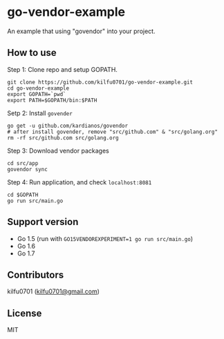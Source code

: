 # go-vendor-example
An example that using "govendor" into your project.

## How to use
  Step 1: Clone repo and setup GOPATH.
```
git clone https://github.com/kilfu0701/go-vendor-example.git
cd go-vendor-example
export GOPATH=`pwd`
export PATH=$GOPATH/bin:$PATH
```

  Setp 2: Install `govender`
```
go get -u github.com/kardianos/govendor
# after install govender, remove "src/github.com" & "src/golang.org"
rm -rf src/github.com src/golang.org
```

  Step 3: Download vendor packages
```
cd src/app
govendor sync
```

  Step 4: Run application, and check `localhost:8081`
```
cd $GOPATH
go run src/main.go
```

## Support version
  - Go 1.5 (run with `GO15VENDOREXPERIMENT=1 go run src/main.go`)
  - Go 1.6
  - Go 1.7

## Contributors
kilfu0701 (kilfu0701@gmail.com)

## License
MIT
